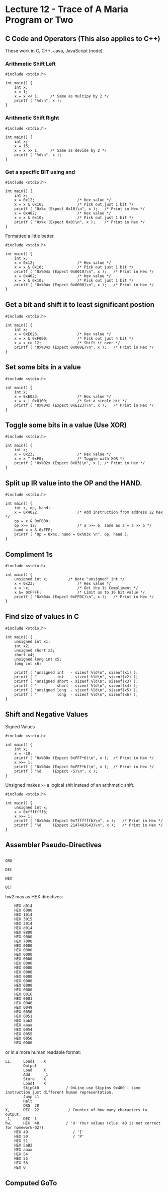 # Lecture 12 - Trace of A Maria Program or Two

## C Code and Operators (This also applies to C++)

These work in C, C++, Java, JavaScript (node).

### Arithmetic Shift Left

```
#include <stdio.h>

int main() {
	int x;
	x = 1;
	x = x << 1;		/* Same as multipy by 2 */
	printf ( "%d\n", x );
}
```

### Arithmetic Shift Right

```
#include <stdio.h>

int main() {
	int x;
	x = 15;
	x = x >> 1;		/* Same as devide by 2 */
	printf ( "%d\n", x );
}
```

### Get a specific BIT using and

```
#include <stdio.h>

int main() {
	int x;
	x = 0x12;					/* Hex value */
	x = x & 0x10;				/* Pick out just 1 bit */
	printf ( "0x%x (Expect 0x10)\n", x );	/* Print in Hex */
	x = 0x402;					/* Hex value */
	x = x & 0x10;				/* Pick out just 1 bit */
	printf ( "0x%x (Expect 0x0)\n", x );	/* Print in Hex */
}

```

Formatted a little better.

```
#include <stdio.h>

int main() {
	int x;
	x = 0x12;					/* Hex value */
	x = x & 0x10;				/* Pick out just 1 bit */
	printf ( "0x%04x (Expect 0x0010)\n", x );	/* Print in Hex */
	x = 0x402;					/* Hex value */
	x = x & 0x10;				/* Pick out just 1 bit */
	printf ( "0x%04x (Expect 0x0000)\n", x );	/* Print in Hex */
}
```

## Get a bit and shift it to least significant postion

```
#include <stdio.h>

int main() {
	int x;
	x = 0xE023;					/* Hex value */
	x = x & 0xF000;				/* Pick out just 4 bit */
	x = x >> 12;				/* Shift it over */
	printf ( "0x%04x (Expect 0x000E)\n", x );	/* Print in Hex */
}
```

## Set some bits in a value

```
#include <stdio.h>

int main() {
	int x;
	x = 0xE023;					/* Hex value */
	x = x | 0x0100;				/* Set a single bit */
	printf ( "0x%04x (Expect 0xE123)\n", x );	/* Print in Hex */
}
```

## Toggle some bits in a value (Use XOR)

```
#include <stdio.h>

int main() {
	int x;
	x = 0x23;					/* Hex value */
	x = x ^ 0xF0;				/* Toggle with XOR */
	printf ( "0x%02x (Expect 0xD3)\n", x );	/* Print in Hex */
}
```

## Split up IR value into the OP and the HAND.

```
#include <stdio.h>

int main() {
	int x, op, hand;
	x = 0x4022;					/* Add instruction from address 22 hex */
	op = x & 0xF000;
	op >>= 12;					/* a >>= b  same as a = a >> b */
	hand = x & 0xFFF;
	printf ( "Op = 0x%x, hand = 0x%03x \n", op, hand );	
}
```

## Compliment 1s 

```
#include <stdio.h>

int main() {
	unsigned int x;			/* Note "unsigned" int */
	x = 0x23;					/* Hex value */
	x = ~x;						/* Get the 1s Compliment */
	x &= 0xFFFF;				/* Limit us to 16 bit value */
	printf ( "0x%04x (Expect 0xFFDC)\n", x );	/* Print in Hex */
}
```

## Find size of values in C

```
#include <stdio.h>

int main() {
	unsigned int x1;	
	int x2;			
	unsigned short x3;			
	short x4;			
	unsigned long int x5;	
	long int x6;

	printf ( "unsigned int   - sizeof %ld\n", sizeof(x1) );
	printf ( "         int   - sizeof %ld\n", sizeof(x2) );
	printf ( "unsigned short - sizeof %ld\n", sizeof(x3) );
	printf ( "         short - sizeof %ld\n", sizeof(x4) );
	printf ( "unsigned long  - sizeof %ld\n", sizeof(x5) );
	printf ( "         long  - sizeof %ld\n", sizeof(x6) );
}
```

## Shift and Negative Values

Signed Values

```
#include <stdio.h>

int main() {
	int x;		
	x = -10;		
	printf ( "0x%08x (Expect 0xFFF*6)\n", x );	/* Print in Hex */
	x >>= 1;
	printf ( "0x%04x (Expect 0xFFF*b)\n", x );	/* Print in Hex */
	printf ( "%d     (Expect -5)\n", x );	
}
```

Unsigned makes `>>` a logical shit instead of an arithmetic shift.

```
#include <stdio.h>

int main() {
	unsigned int x;		
	x = 0xfffffff6;
	x >>= 1;
	printf ( "0x%04x (Expect 0x7ffffffb)\n", x );	/* Print in Hex */
	printf ( "%d     (Expect 2147483643)\n", x );	/* Print in Hex */
}
```



## Assembler Pseudo-Directives

```

ORG

DEC

HEX

OCT

```

hw2.mas as HEX directives:

```
	HEX d014
	HEX 6000
	HEX 1014
	HEX 3015
	HEX 2014
	HEX d014
	HEX 8800
	HEX 9000
	HEX 7000
	HEX 0000
	HEX 0000
	HEX 0000
	HEX 0000
	HEX 0000
	HEX 0000
	HEX 0000
	HEX 0000
	HEX 0000
	HEX 0000
	HEX 0000
	HEX 0016
	HEX 0001
	HEX 0048
	HEX 0049
	HEX 0050
	HEX 0051
	HEX 5ab2
	HEX aaaa
	HEX 0054
	HEX 0055
	HEX 0056
	HEX 0000

```

or in a more human readable format:

```
L1,     LoadI    X
        Output
        Load     X
        Add      _1
        Store    X
        LoadI    X
        SkipGt0            / OnLine use Skipins 0x400 - same instruction just different human representation.
        Jump L1
        Halt
        ORG  20
X,      DEC  22             / Counter of how many characters to output.
_1,     DEC  1
hw,     HEX  48            / 'H' Your values (clue: 48 is not correct for homework-02!)
    HEX 49                    / 'I'
    HEX 50                    / 'P'
    HEX 51
    HEX 5aB2
    HEX aaaa
    HEX 54
    HEX 55
    HEX 56
    HEX 0

```

## Computed GoTo


